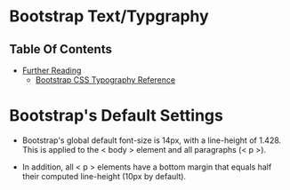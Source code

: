 # Bootstrap Text/Typgraphy

## Table Of Contents
- [Further Reading]()
    - [Bootstrap CSS Typography Reference](https://www.w3schools.com/bootstrap/bootstrap_ref_css_text.asp)
# Bootstrap's Default Settings
* Bootstrap's global default font-size is 14px, with a line-height of 1.428. This is applied to the < body > element and all paragraphs (< p >).

* In addition, all < p > elements have a bottom margin that equals half their computed line-height (10px by default).